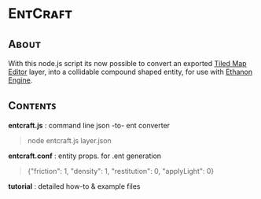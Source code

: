 # EɴᴛCʀᴀꜰᴛ 

## Aʙᴏᴜᴛ
With this node.js script its now possible to convert an exported [Tiled Map Editor](http://www.mapeditor.org/) layer,
into a collidable compound shaped entity, for use with [Ethanon Engine]( http://ethanonengine.com/).

## Cᴏɴᴛᴇɴᴛꜱ
**entcraft.js** : command line json -to- ent converter
> node entcraft.js layer.json

**entcraft.conf** : entity props. for .ent generation
>{"friction": 1, "density": 1, "restitution": 0, "applyLight": 0}

**tutorial** : detailed how-to & example files 
